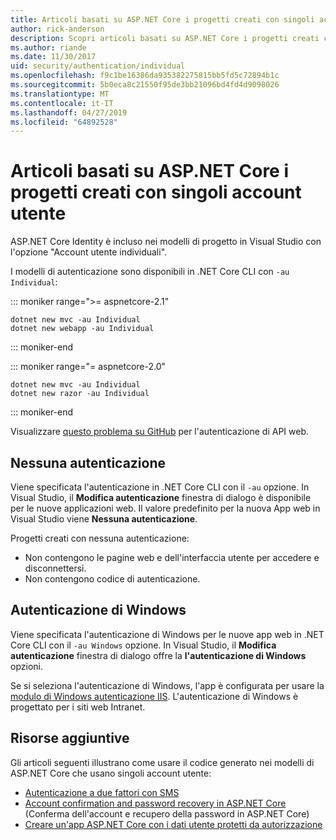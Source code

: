 ```yaml
---
title: Articoli basati su ASP.NET Core i progetti creati con singoli account utente
author: rick-anderson
description: Scopri articoli basati su ASP.NET Core i progetti creati con singoli account utente.
ms.author: riande
ms.date: 11/30/2017
uid: security/authentication/individual
ms.openlocfilehash: f9c1be16386da935382275815bb5fd5c72894b1c
ms.sourcegitcommit: 5b0eca8c21550f95de3bb21096bd4fd4d9098026
ms.translationtype: MT
ms.contentlocale: it-IT
ms.lasthandoff: 04/27/2019
ms.locfileid: "64892528"
---
```

# <a name="articles-based-on-aspnet-core-projects-created-with-individual-user-accounts"></a>Articoli basati su ASP.NET Core i progetti creati con singoli account utente

ASP.NET Core Identity è incluso nei modelli di progetto in Visual Studio con l'opzione "Account utente individuali".

I modelli di autenticazione sono disponibili in .NET Core CLI con `-au Individual`:

::: moniker range=">= aspnetcore-2.1"

```console
dotnet new mvc -au Individual
dotnet new webapp -au Individual
```

::: moniker-end

::: moniker range="= aspnetcore-2.0"

```console
dotnet new mvc -au Individual
dotnet new razor -au Individual
```

::: moniker-end

Visualizzare [questo problema su GitHub](https://github.com/aspnet/AspNetCore/issues/5833) per l'autenticazione di API web.

<a name="no"></a>

## <a name="no-authentication"></a>Nessuna autenticazione

Viene specificata l'autenticazione in .NET Core CLI con il `-au` opzione. In Visual Studio, il **Modifica autenticazione** finestra di dialogo è disponibile per le nuove applicazioni web. Il valore predefinito per la nuova App web in Visual Studio viene **Nessuna autenticazione**.

Progetti creati con nessuna autenticazione:

* Non contengono le pagine web e dell'interfaccia utente per accedere e disconnettersi.
* Non contengono codice di autenticazione.

<a name="win"></a>

## <a name="windows-authentication"></a>Autenticazione di Windows

Viene specificata l'autenticazione di Windows per le nuove app web in .NET Core CLI con il `-au Windows` opzione. In Visual Studio, il **Modifica autenticazione** finestra di dialogo offre la **l'autenticazione di Windows** opzioni.

Se si seleziona l'autenticazione di Windows, l'app è configurata per usare la [modulo di Windows autenticazione IIS](xref:host-and-deploy/iis/modules). L'autenticazione di Windows è progettato per i siti web Intranet.

## <a name="additional-resources"></a>Risorse aggiuntive

Gli articoli seguenti illustrano come usare il codice generato nei modelli di ASP.NET Core che usano singoli account utente:

* [Autenticazione a due fattori con SMS](xref:security/authentication/2fa)
* [Account confirmation and password recovery in ASP.NET Core](xref:security/authentication/accconfirm) (Conferma dell'account e recupero della password in ASP.NET Core)
* [Creare un'app ASP.NET Core con i dati utente protetti da autorizzazione](xref:security/authorization/secure-data)
